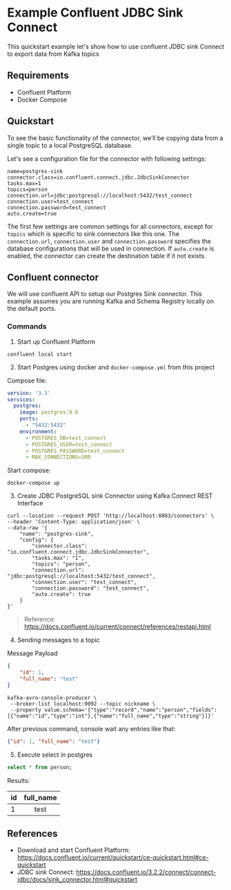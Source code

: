 # Example Confluent JDBC Sink Connect
This quickstart example let's show how to use confluent JDBC sink Connect to export data from Kafka topics


## Requirements

* Confluent Platform
* Docker Compose


## Quickstart

To see the basic functionality of the connector, we’ll be copying data from a single topic to a local PostgreSQL database.

Let's see a configuration file for the connector with following settings:

```properties
name=postgres-sink
connector.class=io.confluent.connect.jdbc.JdbcSinkConnector
tasks.max=1
topics=person
connection.url=jdbc:postgresql://localhost:5432/test_connect
connection.user=test_connect
connection.password=test_connect
auto.create=true
```

The first few settings are common settings for all connectors, except for `topics` which is specific to sink connectors like this one. The `connection.url`, `connection.user` and `connection.password` specifies the database configurations that will be used in connection. If `auto.create` is enabled, the connector can create the destination table if it not exists.


## Confluent connector

We will use confluent API to setup our Postgres Sink connector. This example assumes you are running Kafka and Schema Registry locally on the default ports.

### Commands

1. Start up Confluent Platform

```
confluent local start
```

2. Start Postgres using docker and `docker-compose.yml` from this project

Compose file:

```yml
version: '3.3'
services:
  postgres:
    image: postgres:9.6
    ports:
      - "5432:5432"
    environment:
      - POSTGRES_DB=test_connect
      - POSTGRES_USER=test_connect
      - POSTGRES_PASSWORD=test_connect
      - MAX_CONNECTIONS=300
```

Start compose:

```
docker-compose up
```

3. Create JDBC PostgreSQL sink Connector using Kafka Connect REST Interface

```shell
curl --location --request POST 'http://localhost:8083/connectors' \
--header 'Content-Type: application/json' \
--data-raw '{
    "name": "postgres-sink",
    "config": {
        "connector.class": "io.confluent.connect.jdbc.JdbcSinkConnector",
        "tasks.max": "1",
        "topics": "person",
        "connection.url": "jdbc:postgresql://localhost:5432/test_connect",
        "connection.user": "test_connect",
        "connection.password": "test_connect",
        "auto.create": true
    }
}'
```
> Reference: https://docs.confluent.io/current/connect/references/restapi.html


4. Sending messages to a topic

Message Payload

```json
{
    "id": 1,
    "full_name": "test"
}
```

```shell
kafka-avro-console-producer \
 --broker-list localhost:9092 --topic nickname \
 --property value.schema='{"type":"record","name":"person","fields":[{"name":"id","type":"int"},{"name":"full_name","type":"string"}]}'
```

After previous command, console wait any entries like that:

```json
{"id": 1, "full_name": "test"}
```

5. Execute select in postgres

```sql
select * from person;
```

Results:

| id       |     full_name | 
|----------|:-------------:|
| 1        |  test         |


## References

* Download and start Confluent Platform: https://docs.confluent.io/current/quickstart/ce-quickstart.html#ce-quickstart
* JDBC sink Connect: https://docs.confluent.io/3.2.2/connect/connect-jdbc/docs/sink_connector.html#quickstart



